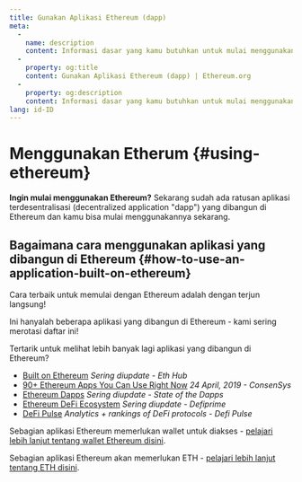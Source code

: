 ```yaml
---
title: Gunakan Aplikasi Ethereum (dapp)
meta:
  - 
    name: description
    content: Informasi dasar yang kamu butuhkan untuk mulai menggunakan Ethereum.
  - 
    property: og:title
    content: Gunakan Aplikasi Ethereum (dapp) | Ethereum.org
  - 
    property: og:description
    content: Informasi dasar yang kamu butuhkan untuk mulai menggunakan Ethereum.
lang: id-ID
---
```


# Menggunakan Etherum {#using-ethereum}

<div class="featured">

**Ingin mulai menggunakan Ethereum?** Sekarang sudah ada ratusan aplikasi terdesentralisasi (decentralized application "dapp") yang dibangun di Ethereum dan kamu bisa mulai menggunakannya sekarang.

</div>

## Bagaimana cara menggunakan aplikasi yang dibangun di Ethereum {#how-to-use-an-application-built-on-ethereum}

Cara terbaik untuk memulai dengan Ethereum adalah dengan terjun langsung!

Ini hanyalah beberapa aplikasi yang dibangun di Ethereum - kami sering merotasi daftar ini!

<RandomAppList />

Tertarik untuk melihat lebih banyak lagi aplikasi yang dibangun di Ethereum?

- [Built on Ethereum](https://docs.ethhub.io/built-on-ethereum/built-on-ethereum/) _Sering diupdate - Eth Hub_
- [90+ Ethereum Apps You Can Use Right Now](https://media.consensys.net/40-ethereum-apps-you-can-use-right-now-d643333769f7) _24 April, 2019 - ConsenSys_
- [Ethereum Dapps](https://www.stateofthedapps.com/rankings/platform/ethereum) _Sering diupdate - State of the Dapps_
- [Ethereum DeFi Ecosystem](https://defiprime.com/ethereum) _Sering diupdate - Defiprime_
- [DeFi Pulse](https://defipulse.com/) _Analytics + rankings of DeFi protocols - Defi Pulse_

Sebagian aplikasi Ethereum memerlukan wallet untuk diakses - [pelajari lebih lanjut tentang wallet Ethereum disini](/wallets/).

Sebagian aplikasi Ethereum akan memerlukan ETH - [pelajari lebih lanjut tentang ETH disini](/eth/).
